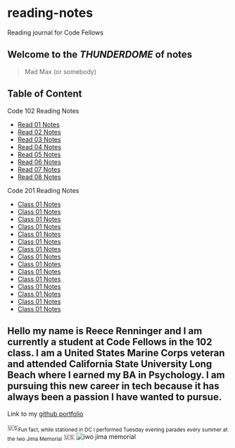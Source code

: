 # reading-notes

Reading journal for Code Fellows

## **Welcome to the _THUNDERDOME_ of notes**

> Mad Max (or somebody)

## Table of Content

Code 102 Reading Notes

- [Read 01 Notes](https://reecerenninger.github.io/reading-notes/read01notes)
- [Read 02 Notes](https://reecerenninger.github.io/reading-notes/read02notes)
- [Read 03 Notes](https://reecerenninger.github.io/reading-notes/read03notes)
- [Read 04 Notes](https://reecerenninger.github.io/reading-notes/read04notes)
- [Read 05 Notes](https://reecerenninger.github.io/reading-notes/read05notes)
- [Read 06 Notes](https://reecerenninger.github.io/reading-notes/read06notes)
- [Read 07 Notes](https://reecerenninger.github.io/reading-notes/read07notes)
- [Read 08 Notes](https://reecerenninger.github.io/reading-notes/read08notes)

Code 201 Reading Notes

- [Class 01 Notes](https://reecerenninger.github.io/reading-notes/201classOne)
- [Class 01 Notes](https://reecerenninger.github.io/reading-notes/201classTwo)
- [Class 01 Notes](https://reecerenninger.github.io/reading-notes/201classThree)
- [Class 01 Notes](https://reecerenninger.github.io/reading-notes/201classFour)
- [Class 01 Notes](https://reecerenninger.github.io/reading-notes/201classFive)
- [Class 01 Notes](https://reecerenninger.github.io/reading-notes/201classSix)
- [Class 01 Notes](https://reecerenninger.github.io/reading-notes/201classSeven)
- [Class 01 Notes](https://reecerenninger.github.io/reading-notes/201classEight)
- [Class 01 Notes](https://reecerenninger.github.io/reading-notes/201classNine)
- [Class 01 Notes](https://reecerenninger.github.io/reading-notes/201classTen)
- [Class 01 Notes](https://reecerenninger.github.io/reading-notes/201classEleven)
- [Class 01 Notes](https://reecerenninger.github.io/reading-notes/201classTwelve)
- [Class 01 Notes](https://reecerenninger.github.io/reading-notes/201classThirteen)
- [Class 01 Notes](https://reecerenninger.github.io/reading-notes/201classFourteen)
- [Class 01 Notes](https://reecerenninger.github.io/reading-notes/201classFifteen)

## Hello my name is Reece Renninger and I am currently a student at Code Fellows in the 102 class. I am a United States Marine Corps veteran and attended California State University Long Beach where I earned my BA in Psychology.  I am pursuing this new career in tech because it has always been a passion I have wanted to pursue.

Link to my [github portfolio](https://github.com/ReeceRenninger)

🇺🇸<sub>Fun fact, while stationed in DC I performed Tuesday evening parades every summer at the Iwo Jima Memorial</sub>  🇺🇸
![iwo jima memorial](https://user-images.githubusercontent.com/109825175/211393677-c34b7228-5544-451a-b9de-376c6deef759.jpeg)
